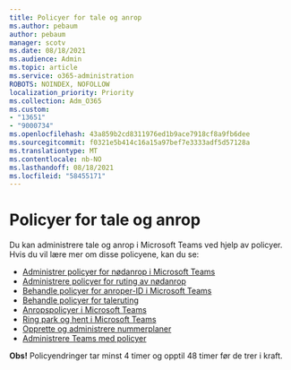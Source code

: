 ```yaml
---
title: Policyer for tale og anrop
ms.author: pebaum
author: pebaum
manager: scotv
ms.date: 08/18/2021
ms.audience: Admin
ms.topic: article
ms.service: o365-administration
ROBOTS: NOINDEX, NOFOLLOW
localization_priority: Priority
ms.collection: Adm_O365
ms.custom:
- "13651"
- "9000734"
ms.openlocfilehash: 43a859b2cd8311976ed1b9ace7918cf8a9fb6dee
ms.sourcegitcommit: f0321e5b414c16a15a97bef7e3333adf5d57128a
ms.translationtype: MT
ms.contentlocale: nb-NO
ms.lasthandoff: 08/18/2021
ms.locfileid: "58455171"
---
```

# <a name="voice-and-calling-policies"></a>Policyer for tale og anrop

Du kan administrere tale og anrop i Microsoft Teams ved hjelp av policyer. Hvis du vil lære mer om disse policyene, kan du se:

- [Administrer policyer for nødanrop i Microsoft Teams](https://docs.microsoft.com/microsoftteams/manage-emergency-calling-policies)
- [Administrere policyer for ruting av nødanrop](https://docs.microsoft.com/microsoftteams/manage-emergency-call-routing-policies)
- [Behandle policyer for anroper-ID i Microsoft Teams](https://docs.microsoft.com/microsoftteams/caller-id-policies)
- [Behandle policyer for taleruting](https://docs.microsoft.com/microsoftteams/manage-voice-routing-policies)
- [Anropspolicyer i Microsoft Teams](https://docs.microsoft.com/microsoftteams/teams-calling-policy)
- [Ring park og hent i Microsoft Teams](https://docs.microsoft.com/microsoftteams/call-park-and-retrieve)
- [Opprette og administrere nummerplaner](https://docs.microsoft.com/microsoftteams/create-and-manage-dial-plans)
- [Administrere Teams med policyer](https://docs.microsoft.com/microsoftteams/manage-teams-with-policies)

**Obs!** Policyendringer tar minst 4 timer og opptil 48 timer før de trer i kraft.